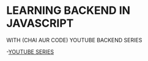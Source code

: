 # LEARNING BACKEND IN JAVASCRIPT

WITH (CHAI AUR CODE) YOUTUBE BACKEND SERIES

-[YOUTUBE SERIES](https://www.youtube.com/playlist?list=PLu71SKxNbfoBGh_8p_NS-ZAh6v7HhYqHW)